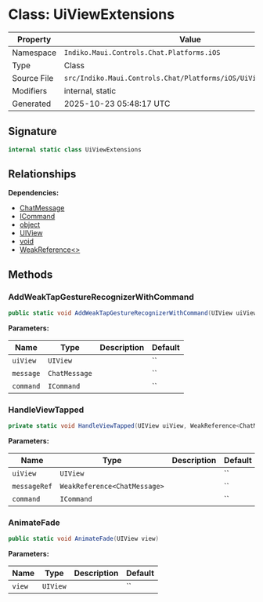 # Class: UiViewExtensions

| Property | Value |
|----------|-------|
| Namespace | `Indiko.Maui.Controls.Chat.Platforms.iOS` |
| Type | Class |
| Source File | `src/Indiko.Maui.Controls.Chat/Platforms/iOS/UiViewExtensions.cs` |
| Modifiers | internal, static |
| Generated | 2025-10-23 05:48:17 UTC |

## Signature

```csharp
internal static class UiViewExtensions
```

## Relationships

**Dependencies:**
- [ChatMessage](ChatMessage.md)
- [ICommand](ICommand.md)
- [object](object.md)
- [UIView](UIView.md)
- [void](void.md)
- [WeakReference<>](WeakReference__.md)

## Methods

### AddWeakTapGestureRecognizerWithCommand

```csharp
public static void AddWeakTapGestureRecognizerWithCommand(UIView uiView, ChatMessage message, ICommand command)
```

**Parameters:**

| Name | Type | Description | Default |
|------|------|-------------|---------|
| `uiView` | `UIView` |  | `` |
| `message` | `ChatMessage` |  | `` |
| `command` | `ICommand` |  | `` |

### HandleViewTapped

```csharp
private static void HandleViewTapped(UIView uiView, WeakReference<ChatMessage> messageRef, ICommand command)
```

**Parameters:**

| Name | Type | Description | Default |
|------|------|-------------|---------|
| `uiView` | `UIView` |  | `` |
| `messageRef` | `WeakReference<ChatMessage>` |  | `` |
| `command` | `ICommand` |  | `` |

### AnimateFade

```csharp
public static void AnimateFade(UIView view)
```

**Parameters:**

| Name | Type | Description | Default |
|------|------|-------------|---------|
| `view` | `UIView` |  | `` |

